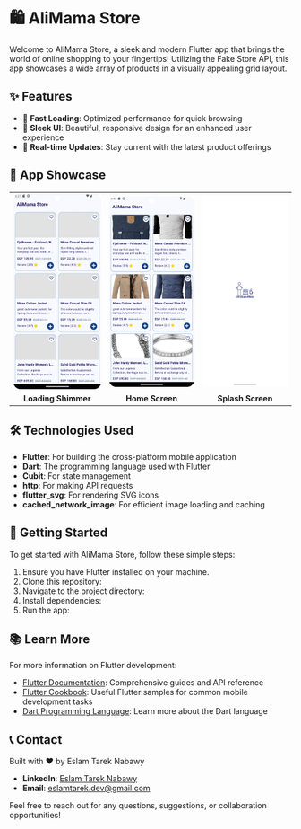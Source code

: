 # 🛍️ AliMama Store

Welcome to AliMama Store, a sleek and modern Flutter app that brings the world of online shopping to your fingertips! Utilizing the Fake Store API, this app showcases a wide array of products in a visually appealing grid layout.

## ✨ Features

- 🚀 **Fast Loading**: Optimized performance for quick browsing
- 💎 **Sleek UI**: Beautiful, responsive design for an enhanced user experience
- 🔄 **Real-time Updates**: Stay current with the latest product offerings

## 📱 App Showcase

<table>
  <tr>
    <td><img src="ScreenShots/Loading_Shimmer.png" alt="Loading Shimmer" width="200"/></td>
    <td><img src="ScreenShots/Home_Screen.png" alt="Home Screen" width="200"/></td>
    <td><img src="ScreenShots/SplashScreen.png" alt="Splash Screen" width="200"/></td>
  </tr>
  <tr>
    <td align="center"><strong>Loading Shimmer</strong></td>
    <td align="center"><strong>Home Screen</strong></td>
    <td align="center"><strong>Splash Screen</strong></td>
  </tr>
</table>

## 🛠️ Technologies Used

- **Flutter**: For building the cross-platform mobile application
- **Dart**: The programming language used with Flutter
- **Cubit**: For state management
- **http**: For making API requests
- **flutter_svg**: For rendering SVG icons
- **cached_network_image**: For efficient image loading and caching

## 🚀 Getting Started

To get started with AliMama Store, follow these simple steps:

1. Ensure you have Flutter installed on your machine.
2. Clone this repository:
3. Navigate to the project directory:
4. Install dependencies:
5. Run the app:

## 📚 Learn More

For more information on Flutter development:

- [Flutter Documentation](https://docs.flutter.dev/): Comprehensive guides and API reference
- [Flutter Cookbook](https://docs.flutter.dev/cookbook): Useful Flutter samples for common mobile development tasks
- [Dart Programming Language](https://dart.dev/): Learn more about the Dart language

## 📞 Contact

Built with ❤️ by Eslam Tarek Nabawy

- **LinkedIn**: [Eslam Tarek Nabawy](https://www.linkedin.com/in/eslam-tarek-nabawy/)
- **Email**: [eslamtarek.dev@gmail.com](mailto:eslamtarek.dev@gmail.com)

Feel free to reach out for any questions, suggestions, or collaboration opportunities!
